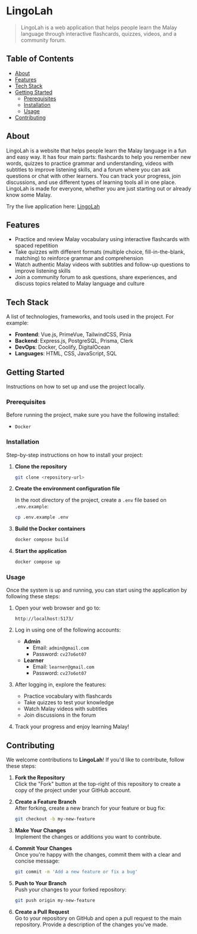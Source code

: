 # LingoLah

> LingoLah is a web application that helps people learn the Malay language through interactive flashcards, quizzes, videos, and a community forum.

## Table of Contents

- [About](#about)
- [Features](#features)
- [Tech Stack](#tech-stack)
- [Getting Started](#getting-started)
  - [Prerequisites](#prerequisites)
  - [Installation](#installation)
  - [Usage](#usage)
- [Contributing](#contributing)

## About

LingoLah is a website that helps people learn the Malay language in a fun and easy way. It has four main parts: flashcards to help you remember new words, quizzes to practice grammar and understanding, videos with subtitles to improve listening skills, and a forum where you can ask questions or chat with other learners. You can track your progress, join discussions, and use different types of learning tools all in one place. LingoLah is made for everyone, whether you are just starting out or already know some Malay.

Try the live application here: [LingoLah](https://lingolah.live/)

## Features

- Practice and review Malay vocabulary using interactive flashcards with spaced repetition
- Take quizzes with different formats (multiple choice, fill-in-the-blank, matching) to reinforce grammar and comprehension
- Watch authentic Malay videos with subtitles and follow-up questions to improve listening skills
- Join a community forum to ask questions, share experiences, and discuss topics related to Malay language and culture

## Tech Stack

A list of technologies, frameworks, and tools used in the project. For example:

- **Frontend**: Vue.js, PrimeVue, TailwindCSS, Pinia
- **Backend**: Express.js, PostgreSQL, Prisma, Clerk
- **DevOps**: Docker, Coolify, DigitalOcean
- **Languages**: HTML, CSS, JavaScript, SQL

## Getting Started

Instructions on how to set up and use the project locally.

### Prerequisites

Before running the project, make sure you have the following installed:

- `Docker`

### Installation

Step-by-step instructions on how to install your project:

1. **Clone the repository**

   ```bash
   git clone <repository-url>
   ```

2. **Create the environment configuration file**

   In the root directory of the project, create a `.env` file based on `.env.example`:

   ```bash
   cp .env.example .env
   ```

3. **Build the Docker containers**

   ```bash
   docker compose build
   ```

4. **Start the application**

   ```bash
   docker compose up
   ```

### Usage

Once the system is up and running, you can start using the application by following these steps:

1. Open your web browser and go to:  
   ```
   http://localhost:5173/
   ```

2. Log in using one of the following accounts:
   - **Admin**
     - Email: `admin@gmail.com`
     - Password: `cv27o6ot07`
   - **Learner**
     - Email: `learner@gmail.com`
     - Password: `cv27o6ot07`

3. After logging in, explore the features:
   - Practice vocabulary with flashcards
   - Take quizzes to test your knowledge
   - Watch Malay videos with subtitles
   - Join discussions in the forum

4. Track your progress and enjoy learning Malay!

## Contributing

We welcome contributions to **LingoLah**! If you'd like to contribute, follow these steps:

1. **Fork the Repository**  
   Click the "Fork" button at the top-right of this repository to create a copy of the project under your GitHub account.

2. **Create a Feature Branch**  
   After forking, create a new branch for your feature or bug fix:

   ```bash
   git checkout -b my-new-feature
   ```

3. **Make Your Changes**  
   Implement the changes or additions you want to contribute.

4. **Commit Your Changes**  
   Once you're happy with the changes, commit them with a clear and concise message:

   ```bash
   git commit -m 'Add a new feature or fix a bug'
   ```

5. **Push to Your Branch**  
   Push your changes to your forked repository:

   ```bash
   git push origin my-new-feature
   ```

6. **Create a Pull Request**  
   Go to your repository on GitHub and open a pull request to the main repository. Provide a description of the changes you’ve made.
